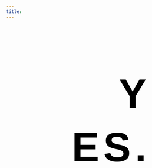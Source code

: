 ```yaml
---
title: 
---
```




<!-- Codes by HTML.am -->

<!-- CSS Code -->
<style type="text/css" scoped>
.GeneratedText {
font-family:Helvetica, sans-serif;font-size:8em;font-weight:bold;letter-spacing:0.1em;line-height:1.3em;text-align:right;color:#000000;padding:1em;text-indent:40%;
}
</style>

<!-- HTML Code -->
<div class="GeneratedText">YES.</div>

<!-- CSS Code -->
<style>

body { 
    background-image: url('http://i.imgur.com/oI70fmj.png');
    background-repeat: no-repeat;
    background-attachment: fixed;
    background-size: 50%;
    background-position: 0% 100%; 
}
</style>

